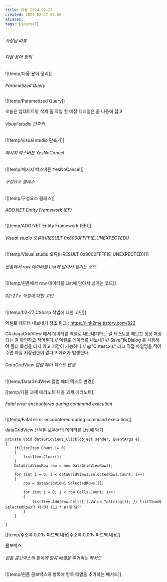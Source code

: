 ```yaml
---
title: 다울 2024-02-27
created: 2024-02-27 07:58
aliases: 
tags: [journal]
---
```


###### 사장님 리뷰

###### 다울 용어 정리
![[temp/다울 용어 정리]]

###### Parametized Query
![[temp/Parametized Query]]



오늘은 업데이트랑 삭제 폼 작업 할 예정
디테일은 좀 나중에 잡고


###### visual studio 단축키
![[temp/visual studio 단축키]]

###### 메시지 박스버튼 YesNoCancel
![[temp/메시지 박스버튼 YesNoCancel]]


###### 구성요소 클래스
![[temp/구성요소 클래스]]

  
###### ADO.NET Entity Framework (EF)
![[temp/ADO.NET Entity Framework (EF)]]


 
###### Visual studio 오류(HRESULT 0x8000FFFF(E_UNEXPECTED))
![[temp/Visual studio 오류(HRESULT 0x8000FFFF(E_UNEXPECTED))]]

###### 윈폼에서 row 데이터를 List에 담아서 넘기는 코드
![[temp/윈폼에서 row 데이터를 List에 담아서 넘기는 코드]]

###### 02-27 c 작업에 대한 고민
![[temp/02-27 CSharp  작업에 대한 고민]]

엑셀로 데이터 내보내기
참조 링크 : https://link2me.tistory.com/822

C# dagaGridView 에서 데이터를 엑셀로 내보내기하는 걸 테스트를 해보고 정상 저장되는 걸 확인하고 적어둔다.// 
엑셀로 데이터를 내보내기// SaveFileDialog 를 사용해야 폴더 특성을 타지 않고 저장이 가능하다.// 
@"C:\test.xls" 라고 직접 파일명을 적어주면 파일 저장권한이 없다고 에러가 발생한다.

###### DataGridView 컬럼 헤더 텍스트 변경
![[temp/DataGridView 컬럼 헤더 텍스트 변경]]

[[temp/다울 과제 에러노트|다울 과제 에러노트]]
###### Fatal error encountered during command execution
![[temp/Fatal error encountered during command execution]]

dataGridView 선택된 로우들의 데이터를 List에 담기
```CSharp 
private void dataGridView1_Click(object sender, EventArgs e)
{
    if(listItem.Count != 0)
    {
        listItem.Clear();
    }
    DataGridViewRow row = new DataGridViewRow();

    for (int i = 0; i < dataGridView1.SelectedRows.Count; i++)
    {   
        row = dataGridView1.SelectedRows[i];

        for (int j = 0; j < row.Cells.Count; j++)
        {
            listItem.Add(row.Cells[j].Value.ToString()); // listItem에 SelectedRows의 데이터 (11 * n)개 담아 
        }
    }

}
```

[[temp/주소록 0,0.1v 피드백 내용|주소록 0,0.1v 피드백 내용]]

콤보박스
###### 윈폼 콤보박스의 항목에 항목 배열을 추가하는 메서드
![[temp/윈폼 콤보박스의 항목에 항목 배열을 추가하는 메서드]]

